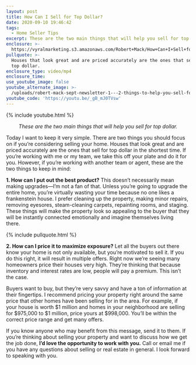 ```yaml
---
layout: post
title: How Can I Sell for Top Dollar?
date: 2020-09-10 19:46:42
tags:
  - Home Seller Tips
excerpt: These are the two main things that will help you sell for top dollar.
enclosure: >-
  https://vyralmarketing.s3.amazonaws.com/Robert+Mack/How+Can+I+Sell+for+Top+Dollar_.mp4
pullquote: >-
  Houses that look great and are priced accurately are the ones that sell for
  top dollar.
enclosure_type: video/mp4
enclosure_time:
use_youtube_image: false
youtube_alternate_image: >-
  /uploads/robert-mack-sept-newsletter-1---2-things-to-help-you-sell-for-top-dollar-yt.jpg
youtube_code: 'https://youtu.be/_gB_mJ0TVsw'
---
```


{% include youtube.html %}

<p style="text-align: center;"><em>These are the two main things that will help you sell for top dollar.</em></p>

Today I want to keep it very simple. There are two things you should focus on if you’re considering selling your home. Houses that look great and are priced accurately are the ones that sell for top dollar in the shortest time. If you’re working with me or my team, we take this off your plate and do it for you. However, if you’re working with another team or agent, these are the two things to keep in mind:

**1\. How can I put out the best product?** This doesn’t necessarily mean making upgrades—I’m not a fan of that. Unless you’re going to upgrade the entire home, you’re virtually wasting your time because no one likes a frankenstein house. I prefer cleaning up the property, making minor repairs, removing eyesores, steam-cleaning carpets, repainting rooms, and staging. These things will make the property look so appealing to the buyer that they will be instantly connected emotionally and imagine themselves living there.&nbsp;

{% include pullquote.html %}

**2\. How can I price it to maximize exposure?** Let all the buyers out there know your home is not only available, but you’re motivated to sell it. If you do this right, it will result in multiple offers. Right now we’re seeing many homeowners price their houses very high. They’re thinking that because inventory and interest rates are low, people will pay a premium. This isn’t the case.&nbsp;

Buyers want to buy, but they’re very savvy and have a ton of information at their fingertips. I recommend pricing your property right around the same price that other homes have been selling for in the area. For example, if your house is worth $1 million and homes in your neighborhood are selling for $975,000 to $1 million, price yours at $998,000. You’ll be within the correct price range and get many offers.&nbsp;

If you know anyone who may benefit from this message, send it to them. If you’re thinking about selling your property and want to discuss how we get the job done, **I’d love the opportunity to work with you.** Call or email me if you have any questions about selling or real estate in general. I look forward to speaking with you.